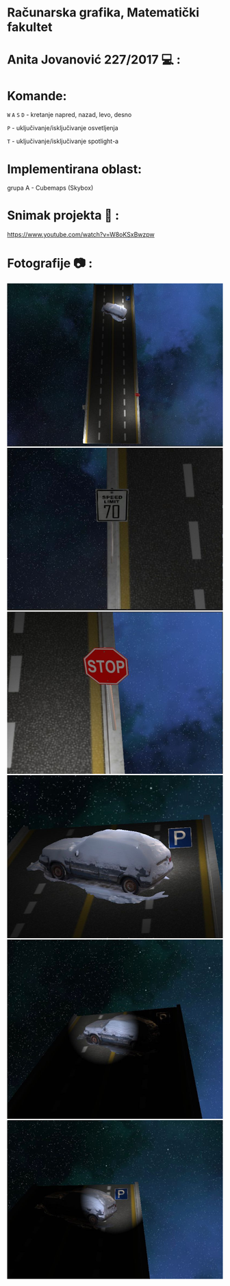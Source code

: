 # Računarska grafika, Matematički fakultet

# Anita Jovanović 227/2017 💻 :

# Komande:
  `W` `A` `S` `D` - kretanje napred, nazad, levo, desno

  `P` - uključivanje/isključivanje osvetljenja

  `T` - uključivanje/isključivanje spotlight-a


# Implementirana oblast: 
 grupa A - Cubemaps (Skybox)

# Snimak projekta 🎥 : 
https://www.youtube.com/watch?v=W8oKSxBwzpw


# Fotografije 📷 : 
![img](pictures/1.jpeg)
![img](pictures/2.jpeg)
![img](pictures/3.jpeg)
![img](pictures/4.jpeg)
![img](pictures/5.jpeg)
![img](pictures/6.jpeg)
